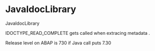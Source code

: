 # JavaIdocLibrary
JavaIdocLibrary


IDOCTYPE_READ_COMPLETE gets called when extracing metadata .

Release level on ABAP is 730 if Java call puts 7.30

